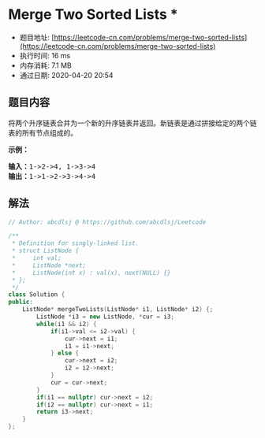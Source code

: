 # Merge Two Sorted Lists *
- 题目地址: [https://leetcode-cn.com/problems/merge-two-sorted-lists](https://leetcode-cn.com/problems/merge-two-sorted-lists)
- 执行时间: 16 ms
- 内存消耗: 7.1 MB
- 通过日期: 2020-04-20 20:54

## 题目内容
<p>将两个升序链表合并为一个新的升序链表并返回。新链表是通过拼接给定的两个链表的所有节点组成的。 </p>

<p><strong>示例：</strong></p>

<pre><strong>输入：</strong>1->2->4, 1->3->4
<strong>输出：</strong>1->1->2->3->4->4
</pre>


## 解法
```cpp
// Author: abcdlsj @ https://github.com/abcdlsj/Leetcode

/**
 * Definition for singly-linked list.
 * struct ListNode {
 *     int val;
 *     ListNode *next;
 *     ListNode(int x) : val(x), next(NULL) {}
 * };
 */
class Solution {
public:
    ListNode* mergeTwoLists(ListNode* i1, ListNode* i2) {;
        ListNode *i3 = new ListNode, *cur = i3;
        while(i1 && i2) {
            if(i1->val <= i2->val) {
                cur->next = i1;
                i1 = i1->next;
            } else {
                cur->next = i2;
                i2 = i2->next;
            }
            cur = cur->next;
        }
        if(i1 == nullptr) cur->next = i2;
        if(i2 == nullptr) cur->next = i1;
        return i3->next;
    }
};

```